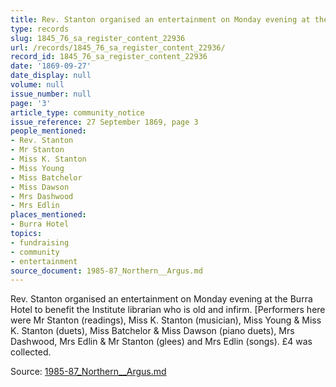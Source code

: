 ```yaml
---
title: Rev. Stanton organised an entertainment on Monday evening at the Burra Hotel
type: records
slug: 1845_76_sa_register_content_22936
url: /records/1845_76_sa_register_content_22936/
record_id: 1845_76_sa_register_content_22936
date: '1869-09-27'
date_display: null
volume: null
issue_number: null
page: '3'
article_type: community_notice
issue_reference: 27 September 1869, page 3
people_mentioned:
- Rev. Stanton
- Mr Stanton
- Miss K. Stanton
- Miss Young
- Miss Batchelor
- Miss Dawson
- Mrs Dashwood
- Mrs Edlin
places_mentioned:
- Burra Hotel
topics:
- fundraising
- community
- entertainment
source_document: 1985-87_Northern__Argus.md
---
```


Rev. Stanton organised an entertainment on Monday evening at the Burra Hotel to benefit the Institute librarian who is old and infirm.  [Performers here were Mr Stanton (readings), Miss K. Stanton (musician), Miss Young & Miss K. Stanton (duets), Miss Batchelor & Miss Dawson (piano duets), Mrs Dashwood, Mrs Edlin & Mr Stanton (glees) and Mrs Edlin (songs). £4 was collected.

Source: [1985-87_Northern__Argus.md](/downloads/markdown/1985-87_Northern__Argus.md)
